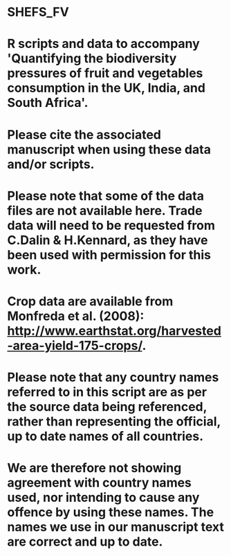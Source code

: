 # SHEFS_FV
# R scripts and data to accompany 'Quantifying the biodiversity pressures of fruit and vegetables consumption in the UK, India, and South Africa'.

# Please cite the associated manuscript when using these data and/or scripts.

# Please note that some of the data files are not available here. Trade data will need to be requested from C.Dalin & H.Kennard, as they have been used with permission for this work.
# Crop data are available from Monfreda et al. (2008): http://www.earthstat.org/harvested-area-yield-175-crops/.

# Please note that any country names referred to in this script are as per the source data being referenced, rather than representing the official, up to date names of all countries.
# We are therefore not showing agreement with country names used, nor intending to cause any offence by using these names. The names we use in our manuscript text are correct and up to date.

